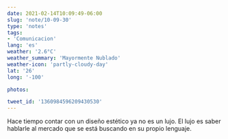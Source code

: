 ```yaml
---
date: 2021-02-14T10:09:49-06:00
slug: 'note/10-09-30'
type: 'notes'
tags:
- 'Comunicacion'
lang: 'es'
weather: '2.6°C'
weather_summary: 'Mayormente Nublado'
weather-icon: 'partly-cloudy-day'
lat: '26'
long: '-100'

photos:

tweet_id: '1360984596209430530'
---
```

Hace tiempo contar con un diseño estético ya no es un lujo. El lujo es saber hablarle al mercado que se está buscando en su propio lenguaje. 